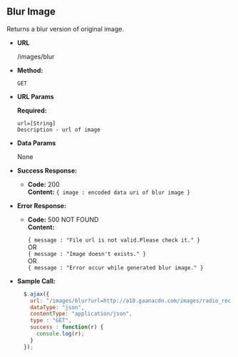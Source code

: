**Blur Image**
----
Returns a blur version of original image.

* **URL**

  /images/blur

* **Method:**

  `GET`
  
*  **URL Params**

   **Required:**
 
   ```
   url=[String]
   Description - url of image
   ```
   
* **Data Params**

  None

* **Success Response:**

  * **Code:** 200 <br />
    **Content:** `{ image : encoded data uri of blur image }`
 
* **Error Response:**

  * **Code:** 500 NOT FOUND <br />
    **Content:** 
    
    `{ message : "File url is not valid.Please check it." }` <br />
    OR <br />
    `{ message : "Image doesn't exists." }` <br />
    OR <br />
    `{ message : "Error occur while generated blur image." }`
    

* **Sample Call:**

  ```javascript
    $.ajax({
      url: "/images/blur?url=http://a10.gaanacdn.com/images/radio_rect_mirchi/2.jpg,
      dataType: "json",
      contentType: "application/json",
      type : "GET",
      success : function(r) {
        console.log(r);
      }
    });
  ```

